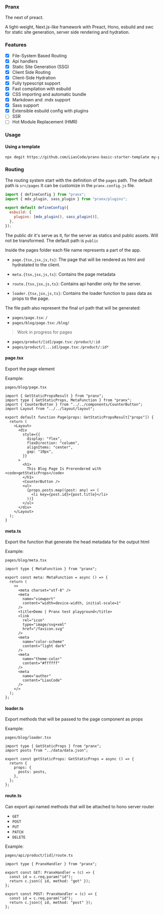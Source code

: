 ### Pranx

The next of preact.

A light-weight, Next.js-like framework with Preact, Hono, esbuild and swc for static site generation, server side rendering and hydration.

### Features

- [x] File-System Based Routing
- [x] Api handlers
- [x] Static Site Generation (SSG)
- [x] Client Side Routing
- [x] Client-Side Hydration
- [x] Fully typescript support
- [x] Fast compilation with esbuild
- [x] CSS importing and automatic bundle
- [x] Markdown and .mdx support
- [x] Sass support
- [x] Extensible esbuild config with plugins
- [ ] SSR
- [ ] Hot Module Replacement (HMR)

### Usage

#### Using a template

```bash
npx degit https://github.com/LiasCode/pranx-basic-starter-template my-pranx-app
```

### Routing

The routing system start with the definition of the `pages` path.
The default path is `src/pages`
It can be customize in the `pranx.config.js` file.

```js
import { defineConfig } from "pranx";
import { mdx_plugin, sass_plugin } from "pranx/plugins";

export default defineConfig({
  esbuild: {
    plugins: [mdx_plugin(), sass_plugin()],
  },
});
```

The public dir it's serve as it, for the server as statics and public assets. Will not be transformed.
The default path is `public`

Inside the pages folder each file name represents a part of the app.

- `page.{tsx,jsx,js,ts}`: The page that will be rendered as html and hydratated to the client.

- `meta.{tsx,jsx,js,ts}`: Contains the page metadata

- `route.{tsx,jsx,js,ts}`: Contains api handler only for the server.

- `loader.{tsx,jsx,js,ts}`: Contains the loader function to pass data as props to the page.

The file path also represent the final url path that will be generated:

- `pages/page.tsx`: `/`
- `pages/blog/page.tsx`: `/blog/`

> Work in progress for pages

- `pages/product/[id]/page.tsx`: `/product/:id`
- `pages/product/[...id]/page.tsx`: `/product/:id*`

#### page.tsx

Export the page element

Example:

`pages/blog/page.tsx`

```tsx
import { GetStaticPropsResult } from "pranx";
import type { GetStaticProps, MetaFunction } from "pranx";
import { CounterButton } from "../../components/CounterButton";
import Layout from "../../layout/layout";

export default function Page(props: GetStaticPropsResult["props"]) {
  return (
    <Layout>
      <div
        style={{
          display: "flex",
          flexDirection: "column",
          alignItems: "center",
          gap: "10px",
        }}
      >
        <h1>
          This Blog Page Is Prerendered with <code>getStaticProps</code>
        </h1>
        <CounterButton />
        <ul>
          {props.posts.map((post: any) => (
            <li key={post.id}>{post.title}</li>
          ))}
        </ul>
      </div>
    </Layout>
  );
}
```

#### meta.ts

Export the function that generate the head metadata for the output html

Example:

`pages/blog/meta.tsx`

```tsx
import type { MetaFunction } from "pranx";

export const meta: MetaFunction = async () => {
  return (
    <>
      <meta charset="utf-8" />
      <meta
        name="viewport"
        content="width=device-width, initial-scale=1"
      />
      <title>Demo | Pranx test playground</title>
      <link
        rel="icon"
        type="image/svg+xml"
        href="/favicon.svg"
      />
      <meta
        name="color-scheme"
        content="light dark"
      />
      <meta
        name="theme-color"
        content="#ffffff"
      />
      <meta
        name="author"
        content="LiasCode"
      />
    </>
  );
};
```

#### loader.ts

Export methods that will be passed to the page component as props

Example:

`pages/blog/loader.tsx`

```tsx
import type { GetStaticProps } from "pranx";
import posts from "../data/data.json";

export const getStaticProps: GetStaticProps = async () => {
  return {
    props: {
      posts: posts,
    },
  };
};
```

#### route.ts

Can export api named methods that will be attached to hono server router

- `GET`
- `POST`
- `PUT`
- `PATCH`
- `DELETE`

Example:

`pages/api/product/[id]/route.ts`

```tsx
import type { PranxHandler } from "pranx";

export const GET: PranxHandler = (c) => {
  const id = c.req.param("id");
  return c.json({ id, method: "get" });
};

export const POST: PranxHandler = (c) => {
  const id = c.req.param("id");
  return c.json({ id, method: "post" });
};
```
